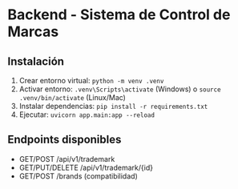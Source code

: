 # Backend - Sistema de Control de Marcas

## Instalación
1. Crear entorno virtual: `python -m venv .venv`
2. Activar entorno: `.venv\Scripts\activate` (Windows) o `source .venv/bin/activate` (Linux/Mac)
3. Instalar dependencias: `pip install -r requirements.txt`
4. Ejecutar: `uvicorn app.main:app --reload`

## Endpoints disponibles
- GET/POST /api/v1/trademark
- GET/PUT/DELETE /api/v1/trademark/{id}
- GET/POST /brands (compatibilidad)
